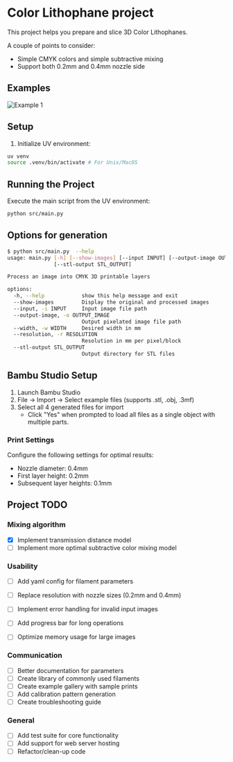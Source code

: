 # Color Lithophane project

This project helps you prepare and slice 3D Color Lithophanes.

A couple of points to consider:
* Simple CMYK colors and simple subtractive mixing
* Support both 0.2mm and 0.4mm nozzle side

## Examples

![Example 1](./examples/example_printed.png)

## Setup

1. Initialize UV environment:

```bash
uv venv
source .venv/bin/activate # For Unix/MacOS
```

## Running the Project

Execute the main script from the UV environment:

```bash
python src/main.py
```

## Options for generation

```bash
$ python src/main.py  --help
usage: main.py [-h] [--show-images] [--input INPUT] [--output-image OUTPUT_IMAGE] [--width WIDTH] [--resolution RESOLUTION]
               [--stl-output STL_OUTPUT]

Process an image into CMYK 3D printable layers

options:
  -h, --help            show this help message and exit
  --show-images         Display the original and processed images
  --input, -i INPUT     Input image file path
  --output-image, -o OUTPUT_IMAGE
                        Output pixelated image file path
  --width, -w WIDTH     Desired width in mm
  --resolution, -r RESOLUTION
                        Resolution in mm per pixel/block
  --stl-output STL_OUTPUT
                        Output directory for STL files
```



## Bambu Studio Setup

1. Launch Bambu Studio
2. File → Import → Select example files (supports .stl, .obj, .3mf)
3. Select all 4 generated files for import
   - Click "Yes" when prompted to load all files as a single object with multiple parts.

### Print Settings
Configure the following settings for optimal results:

- Nozzle diameter: 0.4mm
- First layer height: 0.2mm
- Subsequent layer heights: 0.1mm

## Project TODO

### Mixing algorithm
- [x] Implement transmission distance model
- [ ] Implement more optimal subtractive color mixing model

### Usability
- [ ] Add yaml config for filament parameters
- [ ] Replace resolution with nozzle sizes (0.2mm and 0.4mm)
- [ ] Implement error handling for invalid input images
- [ ] Add progress bar for long operations
- [ ] Optimize memory usage for large images


### Communication
- [ ] Better documentation for parameters
- [ ] Create library of commonly used filaments
- [ ] Create example gallery with sample prints
- [ ] Add calibration pattern generation
- [ ] Create troubleshooting guide

### General
- [ ] Add test suite for core functionality
- [ ] Add support for web server hosting
- [ ] Refactor/clean-up code